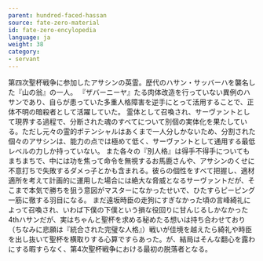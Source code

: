 ```yaml
---
parent: hundred-faced-hassan
source: fate-zero-material
id: fate-zero-encylopedia
language: ja
weight: 38
category:
- servant
---
```


第四次聖杯戦争に参加したアサシンの英霊。歴代のハサン・サッバーハを襲名した『山の翁』の一人。
『ザバーニーヤ』たる肉体改造を行っていない異例のハサンであり、自らが患っていた多重人格障害を逆手にとって活用することで、正体不明の暗殺者として活躍していた。
霊体として召喚され、サーヴァントとして現界する過程で、分断された魂のすべてについて別個の実体化を果たしている。ただし元々の霊的ポテンシャルはあくまで一人分しかないため、分割された個々のアサシンは、能力の点では極めて低く、サーヴァントとして通用する最低レベルの力しか持っていない。
また各々の『別人格』は得手不得手についてもまちまちで、中には功を焦って命令を無視するお馬鹿さんや、アサシンのくせに不意打ちで失敗するダメっ子とかも含まれる。彼らの個性をすべて把握し、適材適所を考えて計画的に運用した場合には絶大な脅威となるサーヴァントだが、そこまで本気で勝ちを狙う意図がマスターになかったせいで、ひたすらピーピング一筋に徹する羽目になる。
まだ遠坂時臣の走狗にすぎなかった頃の言峰綺礼によって召喚され、いわば下僕の下僕という損な役回りに甘んじるしかなかった4thハサンだが、実はちゃんと聖杯を求める秘めたる想いは持ち合わせており（ちなみに悲願は『統合された完璧な人格』）戦いが佳境を越えたら綺礼や時臣を出し抜いて聖杯を横取りする心算ですらあった。が、結局はそんな翻心を露わにする暇すらなく、第4次聖杯戦争における最初の脱落者となる。
